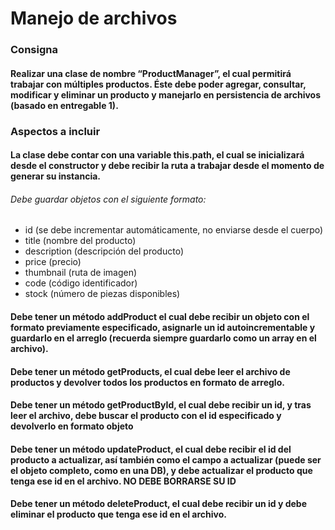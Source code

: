 # Manejo de archivos

### Consigna
#### Realizar una clase de nombre “ProductManager”, el cual permitirá trabajar con múltiples productos. Éste debe poder agregar, consultar, modificar y eliminar un producto y manejarlo en persistencia de archivos (basado en entregable 1).

### Aspectos a incluir

#### La clase debe contar con una variable this.path, el cual se inicializará desde el constructor y debe recibir la ruta a trabajar desde el momento de generar su instancia.

###### Debe guardar objetos con el siguiente formato:
- id (se debe incrementar automáticamente, no enviarse desde el cuerpo)
- title (nombre del producto)
- description (descripción del producto)
- price (precio)
- thumbnail (ruta de imagen)
- code (código identificador)
- stock (número de piezas disponibles)

#### Debe tener un método addProduct el cual debe recibir un objeto con el formato previamente especificado, asignarle un id autoincrementable y guardarlo en el arreglo (recuerda siempre guardarlo como un array en el archivo).
#### Debe tener un método getProducts, el cual debe leer el archivo de productos y devolver todos los productos en formato de arreglo.
#### Debe tener un método getProductById, el cual debe recibir un id, y tras leer el archivo, debe buscar el producto con el id especificado y devolverlo en formato objeto
#### Debe tener un método updateProduct, el cual debe recibir el id del producto a actualizar, así también como el campo a actualizar (puede ser el objeto completo, como en una DB), y debe actualizar el producto que tenga ese id en el archivo. NO DEBE BORRARSE SU ID 
#### Debe tener un método deleteProduct, el cual debe recibir un id y debe eliminar el producto que tenga ese id en el archivo.
